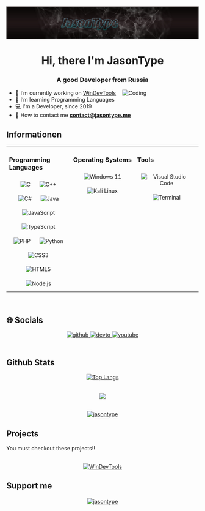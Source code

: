 <img align="center" src="img/banner.png" alt="Banner" />
<h1 align="center">Hi, there I'm JasonType</h1>
<h3 align="center"> A good Developer from Russia </h3>
<img align="right" alt="Coding" width="200" src="https://cdn.dribbble.com/users/330915/screenshots/3587000/10_coding_dribbble.gif" />

- 📝 I’m currently working on [WinDevTools](https://github.com/JasonType/WinDevTools)
- 📖 I’m learning Programming Languages
- 💻 I'm a Developer, since 2019
- 📧 How to contact me **contact@jasontype.me**

## Informationen
<table><tr><td valign="top" width="33%">

### Programming Languages  
<div align="center">
<img style="margin: 10px" src="https://profilinator.rishav.dev/skills-assets/c-original.svg" alt="C" height="50" />  
<img style="margin: 10px" src="https://profilinator.rishav.dev/skills-assets/cplusplus-original.svg" alt="C++" height="50" />
<img style="margin: 10px" src="https://profilinator.rishav.dev/skills-assets/csharp-original.svg" alt="C#" height="50" />
<img style="margin: 10px" src="https://profilinator.rishav.dev/skills-assets/java-original-wordmark.svg" alt="Java" height="50" />  
<img style="margin: 10px" src="https://profilinator.rishav.dev/skills-assets/javascript-original.svg" alt="JavaScript" height="50" />
<img style="margin: 10px" src="https://profilinator.rishav.dev/skills-assets/typescript-original.svg" alt="TypeScript" height="50" />
<img style="margin: 10px" src="https://profilinator.rishav.dev/skills-assets/php-original.svg" alt="PHP" height="50" />
<img style="margin: 10px" src="https://profilinator.rishav.dev/skills-assets/python-original.svg" alt="Python" height="50" />  
<img style="margin: 10px" src="https://profilinator.rishav.dev/skills-assets/css3-original-wordmark.svg" alt="CSS3" height="50" />      
<img style="margin: 10px" src="https://profilinator.rishav.dev/skills-assets/html5-original-wordmark.svg" alt="HTML5" height="50" />          
<img style="margin: 10px" src="https://profilinator.rishav.dev/skills-assets/nodejs-original-wordmark.svg" alt="Node.js" height="50" /> 

</div>

</td><td valign="top" width="33%">

### Operating Systems
<div align="center">  
<img style="margin: 10px" src="https://i.redd.it/ne6ukkej06t71.png" alt="Windows 11" height="50" />
<img style="margin: 10px" src="https://drasite.com/content/img/kali-dragon-icon.svg" alt="Kali Linux" height="50" />

</div>

</td><td valign="top" width="33%">

### Tools  
<div align="center">  
<img style="margin: 10px" src="https://upload.wikimedia.org/wikipedia/commons/9/9a/Visual_Studio_Code_1.35_icon.svg" alt="Visual Studio Code" height="50" /> 
<img style="margin: 10px" src="https://icons.iconarchive.com/icons/paomedia/small-n-flat/96/terminal-icon.png" alt="Terminal" height="50" />

</div

</td></tr></table>  

<br/>  

## 🌐 Socials

<div align="center">
<a href="https://github.com/JasonType" target="_blank">
<img src="https://img.shields.io/badge/github-%2324292e.svg?&style=for-the-badge&logo=github&logoColor=white " alt=github style="margin-bottom: 5px;" />
</a>

<a href="https://dev.to/jasontype" target="_blank">
<img src="https://img.shields.io/badge/dev.to-%2308090A.svg?&style=for-the-badge&logo=dev.to&logoColor=white" alt=devto style="margin-bottom: 5px;" />
</a>

<a href="https://www.youtube.com/c/JasonType" target="_blank">
<img src="https://img.shields.io/badge/youtube-%23EE4831.svg?&style=for-the-badge&logo=youtube&logoColor=white" alt=youtube style="margin-bottom: 5px;" />
</a>

</div>

<br/>
  
## Github Stats  
<div align="center">
<p><a href="https://github.com/jasontype"><img src="https://github-readme-stats.vercel.app/api/top-langs/?username=jasontype&amp;layout=compact" alt="Top Langs"></a></p></div>

<br/>
  
<div align="center"><img src="https://github-readme-stats.vercel.app/api?username=jasontype&show_icons=true&count_private=true&hide_border=true" align="center" /></div>

<br/>

<p align="center"> <a href="https://github.com/ryo-ma/github-profile-trophy"><img src="https://github-profile-trophy.vercel.app/?username=jasontype" alt="jasontype" /></a> </p>

## Projects  
You must checkout these projects!!<br/><br/>
<div align="center">
<p><a href="https://github.com/JasonType/WinDevTools"><img src="https://github-readme-stats.vercel.app/api/pin/?username=jasontype&repo=WinDevTools" alt="WinDevTools" /></a></p>

</div>

## Support me
<div align="center">
<p><a href="https://ko-fi.com/jasontype"> <img align="center" src="https://cdn.ko-fi.com/cdn/kofi3.png?v=3" height="50" width="210" alt="jasontype" /></a></p><br><br>

</div>
